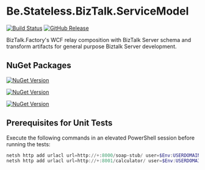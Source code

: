 ﻿# Be.Stateless.BizTalk.ServiceModel

[![Build Status](https://dev.azure.com/icraftsoftware/be.stateless/_apis/build/status/Be.Stateless.BizTalk.ServiceModel%20Manual%20Release?branchName=master)](https://dev.azure.com/icraftsoftware/be.stateless/_build/latest?definitionId=65&branchName=master)
[![GitHub Release](https://img.shields.io/github/v/release/icraftsoftware/Be.Stateless.BizTalk.ServiceModel?label=Release)](https://github.com/icraftsoftware/Be.Stateless.BizTalk.ServiceModel/releases/latest)

BizTalk.Factory's WCF relay composition with BizTalk Server schema and transform artifacts for general purpose Biztalk Server development.

## NuGet Packages

[![NuGet Version](https://img.shields.io/nuget/v/Be.Stateless.BizTalk.ServiceModel.svg?label=Be.Stateless.BizTalk.ServiceModel&style=flat)](https://www.nuget.org/packages/Be.Stateless.BizTalk.ServiceModel/)

[![NuGet Version](https://img.shields.io/nuget/v/Be.Stateless.BizTalk.ServiceModel.Unit.svg?label=Be.Stateless.BizTalk.ServiceModel.Unit&style=flat)](https://www.nuget.org/packages/Be.Stateless.BizTalk.ServiceModel.Unit/)

[![NuGet Version](https://img.shields.io/nuget/v/Be.Stateless.BizTalk.ServiceModel.NUnit.svg?label=Be.Stateless.BizTalk.ServiceModel.NUnit&style=flat)](https://www.nuget.org/packages/Be.Stateless.BizTalk.ServiceModel.NUnit/)


## Prerequisites for Unit Tests

Execute the following commands in an elevated PowerShell session before running the tests:

```powershell
netsh http add urlacl url=http://+:8000/soap-stub/ user=$Env:USERDOMAIN\$Env:USERNAME
netsh http add urlacl url=http://+:8001/calculator/ user=$Env:USERDOMAIN\$Env:USERNAME
```